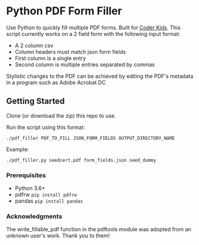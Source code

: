 # Python PDF Form Filler
Use Python to quickly fill multiple PDF forms. Built for [Coder Kids](https://coder-kids.com/).
This script currently works on a 2 field form with the following input format:
  - A 2 column csv
  - Column headers must match json form fields
  - First column is a single entry
  - Second column is multiple entries separated by commas

Stylistic changes to the PDF can be achieved by editing the PDF's metadata in a program such as Adobe Acrobat DC

## Getting Started
Clone (or download the zip) this repo to use. 

Run the script using this format:
```
./pdf_filler PDF_TO_FILL JSON_FORM_FIELDS OUTPUT_DIRECTORY_NAME
```

Example:
```
./pdf_filler.py seedcert.pdf form_fields.json seed_dummy
```

### Prerequisites
  - Python 3.6+
  - pdfrw ```pip install pdfrw```
  - pandas ```pip install pandas```
  
### 
### Acknowledgments
The write_fillable_pdf function in the pdftools module was adopted from an unknown user's work. Thank you to them!
